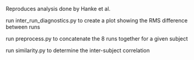 Reproduces analysis done by Hanke et al.

run inter_run_diagnostics.py to create a plot showing the RMS difference between runs

run preprocess.py to concatenate the 8 runs together for a given subject

run similarity.py to determine the inter-subject correlation

